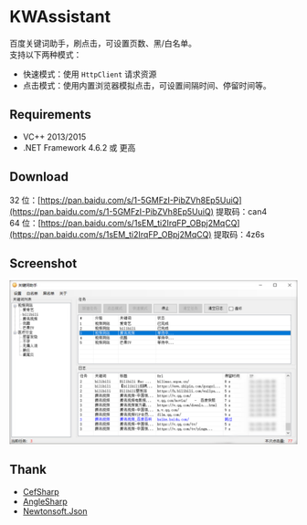 # KWAssistant
百度关键词助手，刷点击，可设置页数、黑/白名单。  
支持以下两种模式：
- 快速模式：使用 `HttpClient` 请求资源
- 点击模式：使用内置浏览器模拟点击，可设置间隔时间、停留时间等。

## Requirements
- VC++ 2013/2015
- .NET Framework 4.6.2 或 更高

## Download
32 位：[https://pan.baidu.com/s/1-5GMFzI-PibZVh8Ep5UuiQ](https://pan.baidu.com/s/1-5GMFzI-PibZVh8Ep5UuiQ) 提取码：can4  
64 位：[https://pan.baidu.com/s/1sEM_ti2IrqFP_OBpj2MqCQ](https://pan.baidu.com/s/1sEM_ti2IrqFP_OBpj2MqCQ) 提取码：4z6s

## Screenshot
![screenshot](./screenshot.png)

## Thank
- [CefSharp](https://github.com/cefsharp/CefSharp)
- [AngleSharp](https://github.com/AngleSharp/AngleSharp)
- [Newtonsoft.Json](https://github.com/JamesNK/Newtonsoft.Json)